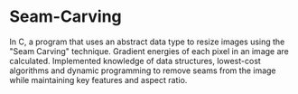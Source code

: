 # Seam-Carving
In C, a program that uses an abstract data type to resize images using the "Seam Carving" technique. Gradient energies of each pixel in an image are calculated. Implemented knowledge of data structures, lowest-cost algorithms and dynamic programming to remove seams from the image while maintaining key features and aspect ratio. 
